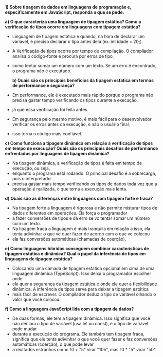 **1) Sobre tipagem de dados em linguagens de programação e, especificamente em JavaScript,
responda o que se pede:**

**a) O que caracteriza uma linguagem de tipagem estática? Como a verificação de tipos ocorre
em linguagens com tipagem estática?**
- Linguagem de tipagem estática é quando, na hora de declarar um variavel, é preciso declarar o tipo antes dela (ex: int idade = 20;).
- A Verificação de tipos ocorre por tempo de compilação. O compilador analisa o código-fonte e procura por erros de tipo,
- como tentar somar um número com um texto. Se um erro é encontrado, o programa não é executado.

  **b) Quais são os principais benefícios da tipagem estática em termos de performance e
segurança?**
- Em performance, ele é executado mais rápido porque o programa não precisa gastar tempo verificando os tipos durante a execução,
- já que essa verificação foi feita antes.
- Em segurança pelo mesmo motivo, é mais fácil para o desenvolvedor verificar os erros antes da execução, e não o usuário final,
- isso torna o código mais confiável.
  
**c) Como funciona a tipagem dinâmica em relação à verificação de tipos em tempo de
execução? Quais são os principais desafios de performance enfrentados por linguagens de
tipagem dinâmica?**
- Na tipagem dinâmica, a verificação de tipos é feita em tempo de execução, ou seja,
- enquanto o programa está rodando. O principal desafio é a sobrecarga, pois o interpretador
- precisa gastar mais tempo verificando os tipos de dados toda vez que a operação é realizada, o que torna a execução mais lenta.
  
**d) Quais são as diferenças entre linguagens com tipagem forte e fraca?**
- Na tipagem forte a linguagem é rigorosa e não permite misturar tipos de dados diferentes em operações. Ela força o programador
- a fazer conversões de tipos e dá erro se vc tentar somar um número com um texto.
- Na tipagem fraca a linguagem é mais tranquila em relação a isso, ela tenta adivinhar o que vc quer fazer de acordo com o que vc colocou
- ela faz conversões automáticas (chamadas de coerção).

**e) Como linguagens híbridas conseguem combinar características de tipagem estática e
dinâmica? Qual o papel da inferência de tipos em linguagens de tipagem estática?**
- Colocando uma camada de tipagem estática opcional em cima de uma linguagem dinâmica (TypeScript). Isso deixa o programador escolher onde
- ele quer a segurança da tipagem estática e onde ele quer a flexibilidade dinâmica. A inferência de tipos serve para deixar a tipagem estática
- mais fácil de escrever. O compilador deduz o tipo de variável olhando o valor que você colocou.

**f) Como a linguagem JavaScript lida com a tipagem de dados?**
- De duas formas, ele tem a tipagem dinâmica. Isso significa que você não declara o tipo de variável (usa let ou const), e o tipo de variável pode mudar
- durante a execução do programa. Ele também tem tipagem fraca, significa que ele tenta adivinhar o que você quer fazer e faz conversões automáticas (coerção), o que pode levar
- a reultados estranhos como 10 + "5" virar "105", mas 10 * "5" virar "50".
